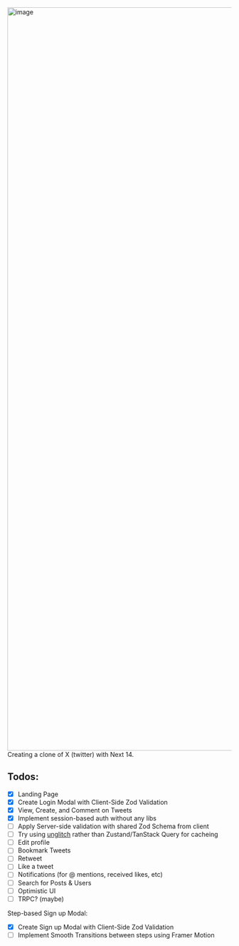 <img width="1667" alt="image" src="https://github.com/adhanji8/x-clone/assets/55081439/f7b1dcf9-a989-4726-a0f4-ed5573e835cc">
Creating a clone of X (twitter) with Next 14.

## Todos:
- [x] Landing Page
- [x] Create Login Modal with Client-Side Zod Validation
- [x] View, Create, and Comment on Tweets
- [x] Implement session-based auth without any libs
- [ ] Apply Server-side validation with shared Zod Schema from client
- [ ] Try using [unglitch](https://unglitch.activeno.de/) rather than Zustand/TanStack Query for cacheing
- [ ] Edit profile
- [ ] Bookmark Tweets
- [ ] Retweet
- [ ] Like a tweet
- [ ] Notifications (for @ mentions, received likes, etc)
- [ ] Search for Posts & Users
- [ ] Optimistic UI
- [ ] TRPC? (maybe)

Step-based Sign up Modal:
  - [x] Create Sign up Modal with Client-Side Zod Validation
  - [ ] Implement Smooth Transitions between steps using Framer Motion
